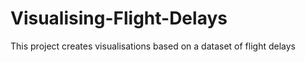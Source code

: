 # Visualising-Flight-Delays
This project creates visualisations based on a dataset of flight delays
